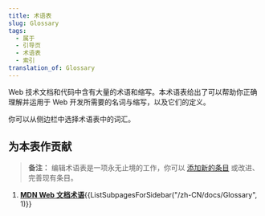 ```yaml
---
title: 术语表
slug: Glossary
tags:
  - 属于
  - 引导页
  - 术语表
  - 索引
translation_of: Glossary
---
```

Web 技术文档和代码中含有大量的术语和缩写。本术语表给出了可以帮助你正确理解并运用于 Web 开发所需要的名词与缩写，以及它们的定义。

你可以从侧边栏中选择术语表中的词汇。

## 为本表作贡献

> **备注：** 编辑术语表是一项永无止境的工作，你可以 [添加新的条目](/zh-CN/docs/MDN/Contribute/Howto/Write_a_new_entry_in_the_Glossary) 或改进、完善现有条目。

<section id="Quick_links">
 <ol>
  <li><strong><a href="/zh-CN/docs/Glossary">MDN Web 文档术语</a></strong>{{ListSubpagesForSidebar("/zh-CN/docs/Glossary", 1)}}</li>
 </ol>
</section>
